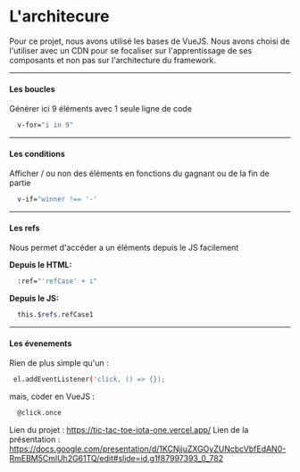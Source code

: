 # L'architecure
Pour ce projet, nous avons utilisé les bases de VueJS. Nous avons choisi de l'utiliser avec un CDN pour se focaliser sur l'apprentissage de ses composants et non pas sur l'architecture du framework.

***
#### Les boucles
Générer ici 9 éléments avec 1 seule ligne de code
```bash
  v-for="i in 9"
```
***
#### Les conditions
Afficher / ou non des éléments en fonctions du gagnant ou de la fin de partie
```bash
  v-if="winner !== '-'
```
***
#### Les refs
Nous permet d'accéder a un éléments depuis le JS facilement

**Depuis le HTML:**
```bash
  :ref="'refCase' + i"
```
**Depuis le JS:**
```bash
  this.$refs.refCase1
```
***
#### Les évenements
Rien de plus simple qu'un :
```bash
 el.addEventListener('click, () => {});
```
mais, coder en VueJS :
```bash
  @click.once
```

Lien du projet : https://tic-tac-toe-iota-one.vercel.app/
Lien de la présentation : https://docs.google.com/presentation/d/1KCNjjuZXGOyZUNcbcVbfEdAN0-RmEBM5CmlUh2G61TQ/edit#slide=id.g1f87997393_0_782 